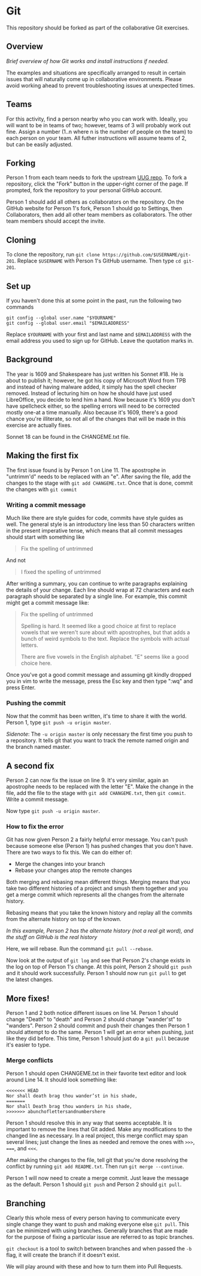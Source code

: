 # Git

This repository should be forked as part of the collaborative Git exercises.

## Overview

*Brief overview of how Git works and install instructions if needed.*

The examples and situations are specifically arranged to result in certain
issues that will naturally come up in collaborative environments. Please avoid
working ahead to prevent troubleshooting issues at unexpected times.

## Teams

For this activity, find a person nearby who you can work with. Ideally, you
will want to be in teams of two; however, teams of 3 will probably work out
fine. Assign a number (1..n where n is the number of people on the team) to
each person on your team. All futher instructions will assume teams of 2, but
can be easily adjusted.

## Forking

Person 1 from each team needs to fork the upstream
[UUG repo](https://github.com/jmunixusers/git-201). To fork a repository,
click the "Fork" button in the upper-right corner of the page. If prompted,
fork the repository to your personal GitHub account. 

Person 1 should add all others as collaborators on the repository. On the
GitHub website for Person 1's fork, Person 1 should go to Settings, then
Collaborators, then add all other team members as collaborators. The other
team members should accept the invite.

## Cloning

To clone the repository, run `git clone https://github.com/$USERNAME/git-201`.
Replace `$USERNAME` with Person 1's GitHub username. Then type `cd git-201`.

## Set up

If you haven't done this at some point in the past, run the following two
commands

    git config --global user.name "$YOURNAME"
    git config --global user.email "$EMAILADDRESS"

Replace `$YOURNAME` with your first and last name and `$EMAILADDRESS` with the
email address you used to sign up for GitHub. Leave the quotation marks in.

## Background

The year is 1609 and Shakespeare has just written his Sonnet #18. He is about
to publish it; however, he got his copy of Microsoft Word from TPB and instead
of having malware added, it simply has the spell checker removed. Instead of
lecturing him on how he should have just used LibreOffice, you decide to lend
him a hand. Now because it's 1609 you don't have spellcheck either, so the
spelling errors will need to be corrected mostly one-at a time manually. Also
because it's 1609, there's a good chance you're illiterate, so not all of the
changes that will be made in this exercise are actually fixes.

Sonnet 18 can be found in the CHANGEME.txt file.

## Making the first fix

The first issue found is by Person 1 on Line 11. The apostrophe in "untrimm'd"
needs to be replaced with an "e". After saving the file, add the changes to
the stage with `git add CHANGEME.txt`. Once that is done, commit the changes
with `git commit`

### Writing a commit message

Much like there are style guides for code, commits have style guides as well.
The general style is an introductory line less than 50 characters written in 
the present imperative tense, which means that all commit messages should start
with something like

> Fix the spelling of untrimmed

And not

> I fixed the spelling of untrimmed

After writing a summary, you can continue to write paragraphs explaining the
details of your change. Each line should wrap at 72 characters and each
paragraph should be separated by a single line. For example, this commit might
get a commit message like:

> Fix the spelling of untrimmed
>
> Spelling is hard. It seemed like a good choice at first to replace
> vowels that we weren't sure about with apostrophes, but that adds a
> bunch of weird symbols to the text. Replace the symbols with actual
> letters.
>
> There are five vowels in the English alphabet. "E" seems like a good
> choice here.

Once you've got a good commit message and assuming git kindly dropped you in
vim to write the message, press the Esc key and then type ":wq" and press Enter.

### Pushing the commit

Now that the commit has been written, it's time to share it with the world.
Person 1, type `git push -u origin master`.

*Sidenote*: The `-u origin master` is only necessary the first time you push to
a repository. It tells git that you want to track the remote named origin and
the branch named master.

## A second fix

Person 2 can now fix the issue on line 9. It's very similar, again an apostrophe
needs to be replaced with the letter "E". Make the change in the file, add
the file to the stage with `git add CHANGEME.txt`, then `git commit`. Write a
commit message.

Now type `git push -u origin master`.

### How to fix the error

Git has now given Person 2 a fairly helpful error message. You can't push
because someone else (Person 1) has pushed changes that you don't have. There
are two ways to fix this. We can do either of:

* Merge the changes into your branch
* Rebase your changes atop the remote changes

Both merging and rebasing mean different things. Merging means that you take
two different histories of a project and smush them together and you get a
merge commit which represents all the changes from the alternate history.

Rebasing means that you take the known history and replay all the commits from
the alternate history on top of the known.

*In this example, Person 2 has the alternate history (not a real git word), and
the stuff on GitHub is the real history*

Here, we will rebase. Run the command `git pull --rebase`.

Now look at the output of `git log` and see that Person 2's change exists in
the log on top of Person 1's change. At this point, Person 2 should `git push`
and it should work successfully. Person 1 should now run `git pull` to get the
latest changes.

## More fixes!

Person 1 and 2 both notice different issues on line 14. Person 1 should change
"Death" to "death" and Person 2 should change "wander'st" to "wanders". Person
2 should commit and push their changes then Person 1 should attempt to do the
same. Person 1 will get an error when pushing, just like they did before. This
time, Person 1 should just do a `git pull` because it's easier to type.

### Merge conflicts

Person 1 should open CHANGEME.txt in their favorite text editor and look around
Line 14. It should look something like:

```
<<<<<<< HEAD
Nor shall death brag thou wander’st in his shade,
=======
Nor shall Death brag thou wanders in his shade,
>>>>>>> abunchoflettersandnumbershere
```

Person 1 should resolve this in any way that seems acceptable. It is important
to remove the lines that Git added. Make any modifications to the changed
line as necessary. In a real project, this merge conflict may span several
lines; just change the lines as needed and remove the ones with `>>>`,
`===`, and `<<<`.

After making the changes to the file, tell git that you're done resolving the
conflict by running `git add README.txt`. Then run `git merge --continue`.

Person 1 will now need to create a merge commit. Just leave the message as
the default. Person 1 should `git push` and Person 2 should `git pull`.

## Branching

Clearly this whole mess of every person having to communicate every single
change they want to push and making everyone else `git pull`. This can be
minimized with using branches. Generally branches that are made for the purpose
of fixing a particular issue are referred to as topic branches.

`git checkout` is a tool to switch between branches and when passed the `-b`
flag, it will create the branch if it doesn't exist.

We will play around with these and how to turn them into Pull Requests.
